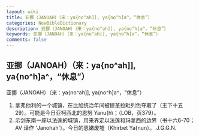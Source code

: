 ```yaml
---
layout: wiki
title: 亚挪（JANOAH）（来：ya{no^ah]], ya{no^h]a^，“休息”）
categories: NewBibleDictionary
description: 亚挪（JANOAH）（来：ya{no^ah]], ya{no^h]a^，“休息”）
keywords: 亚挪（JANOAH）（来：ya{no^ah]], ya{no^h]a^，“休息”）
comments: false
---
```


## 亚挪（JANOAH）（来：ya{no^ah]], ya{no^h]a^，“休息”）



亚挪（JANOAH）（来：ya{no^ah]], ya{no^h]a^，“休息”）
1. 拿弗他利的一个城镇，在比加统治年间被提革拉毗列色夺取了（王下十五29）。可能是今日亚柯西北的恩努 Yanu{h\；（LOB，页379）。
2. 示剑东南一座以法莲的城镇，用来界定以法莲和玛拿西的边界（书十六6-70；AV 译作 'Janohah'）。今日的恩嫩废墟（Khirbet Ya{nun）。
J.G.G.N.





